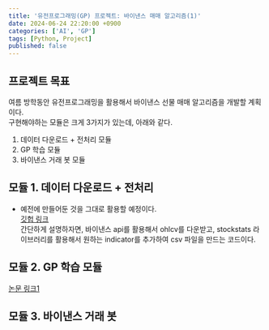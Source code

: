 ```yaml
---
title: '유전프로그래밍(GP) 프로젝트: 바이낸스 매매 알고리즘(1)'
date: 2024-06-24 22:20:00 +0900
categories: ['AI', 'GP']
tags: [Python, Project]
published: false
---
```


## 프로젝트 목표
여름 방학동안 유전프로그래밍을 활용해서 바이낸스 선물 매매 알고리즘을 개발할 계획이다.  
구현해야하는 모듈은 크게 3가지가 있는데, 아래와 같다.  
1. 데이터 다운로드 + 전처리 모듈
2. GP 학습 모듈
3. 바이낸스 거래 봇 모듈

## 모듈 1. 데이터 다운로드 + 전처리
- 예전에 만들어둔 것을 그대로 활용할 예정이다.  
[깃헙 링크](https://github.com/dgg1dbg/binance_data_crawler)  
간단하게 설명하자면, 바이낸스 api를 활용해서 ohlcv를 다운받고, stockstats 라이브러리를 활용해서 원하는 indicator를 추가하여 csv 파일을 만드는 코드이다.  

## 모듈 2. GP 학습 모듈
[논문 링크1](https://dcollection.snu.ac.kr/public_resource/pdf/000000174965_20240624170211.pdf)  



## 모듈 3. 바이낸스 거래 봇